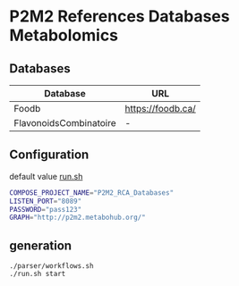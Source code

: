 # P2M2 References Databases Metabolomics

## Databases

| Database | URL |
| ------ | ----- | 
| Foodb   | https://foodb.ca/ | 
| FlavonoidsCombinatoire | - | 

## Configuration

default value [run.sh](./run.sh#L22)

```bash
COMPOSE_PROJECT_NAME="P2M2_RCA_Databases"
LISTEN_PORT="8089"
PASSWORD="pass123"
GRAPH="http://p2m2.metabohub.org/"
```

## generation 

```
./parser/workflows.sh
./run.sh start
```
